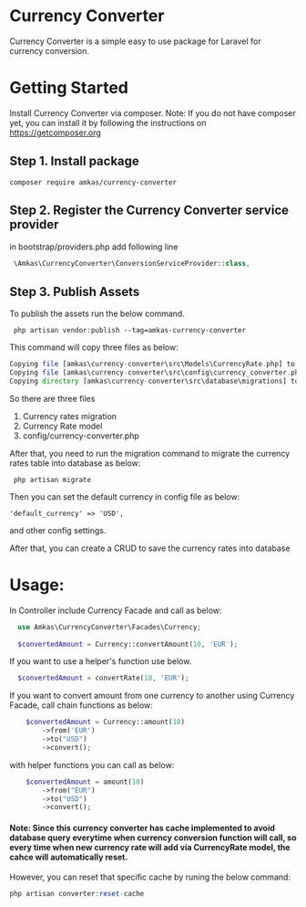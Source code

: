 # Currency Converter

Currency Converter is a simple easy to use package for Laravel for currency conversion.

# Getting Started
  Install Currency Converter via composer.
Note: If you do not have composer yet, you can install it by following the instructions on https://getcomposer.org

## Step 1. Install package
  
    composer require amkas/currency-converter

## Step 2. Register the Currency Converter service provider
  in bootstrap/providers.php
  add following line
   ```php
    \Amkas\CurrencyConverter\ConversionServiceProvider::class,
   ```
## Step 3. Publish Assets
To publish the assets run the below command.
```
 php artisan vendor:publish --tag=amkas-currency-converter
```
This command will copy three files as below:

 ```php
 Copying file [amkas\currency-converter\src\Models\CurrencyRate.php] to [app\Models\CurrencyRate.php]  DONE
 Copying file [amkas\currency-converter\src\config\currency_converter.php] to [config\currency_converter.php]  DONE
 Copying directory [amkas\currency-converter\src\database\migrations] to [database\migrations]  DONE
  ```
So there are three files
1. Currency rates migration
2. Currency Rate model
3. config/currency-converter.php

After that, you need to run the migration command to migrate the currency rates table into database as below:

```
 php artisan migrate
```

Then you can set the default currency in config file as below:

```
'default_currency' => 'USD',
```

and other config settings.

After that, you can create a CRUD to save the currency rates into database

# Usage:
  In Controller include Currency Facade and call as below:

  ```php
    use Amkas\CurrencyConverter\Facades\Currency;
    
    $convertedAmount = Currency::convertAmount(10, 'EUR');
  ```
  If you want to use a helper's function use below.
  ```php
    $convertedAmount = convertRate(10, 'EUR');
  ```

If you want to convert amount from one currency to another using Currency Facade, call chain functions as below:

```php
    $convertedAmount = Currency::amount(10)
        ->from('EUR')
        ->to("USD")
        ->convert();
  ```
with helper functions you can call as below:

```php
    $convertedAmount = amount(10)
        ->from("EUR")
        ->to("USD")
        ->convert();
  ```
#### Note: Since this currency converter has cache implemented to avoid database query everytime when currency conversion function will call, so every time when new currency rate will add via CurrencyRate model, the cahce will automatically reset.
However, you can reset that specific cache by runing the below command:

````php
php artisan converter:reset-cache
````
